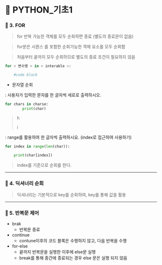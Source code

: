 # 🔻 PYTHON_기초1 

### 📂 3.  FOR

> for 반복 가능한 객체를 모두 순회하면 종료 (별도의 종료문이 없음)

> for문은 시퀀스 를 포함한 순회가능한 객체 요소를 모두 순회함 

>  처음부터 끝까지 모두 순회하므로 별도의 종료 조건이 필요하지 않음 

```python
for < 변수명 > in < interable >:

	#code block
```



* 문자열 순회 

: 사용자가 입력한 문자를 한 글자씩 세로로 출력하시오. 

```python
for chars in charse:
    	print(char) 
```

> h
>
> i

: range를 활용하여 한 글자씩 출력하시요. (index로 접근하여 사용하기)

```python
for index in range(len(char)):

	print(char[index])
```

> index를 기준으로 순회를 한다. 

---

### 📂 4.  딕셔너리 순회

> 딕셔너리는 기본적으로 key를 순회하여, key를 통해 값을 활용 

---

### 📂 5.   반복문 제어

* brak
  * 반복문 종료 
* continue
  * contune이후의 코드 블록은 수행하지 않고, 다음 반복을 수행
* for-else
  * 끝까지 반복문을 실행한 이후에 else문 실행
  * break를 통해 중간에 종료되는 경우 else 문은 실행 되지 않음

